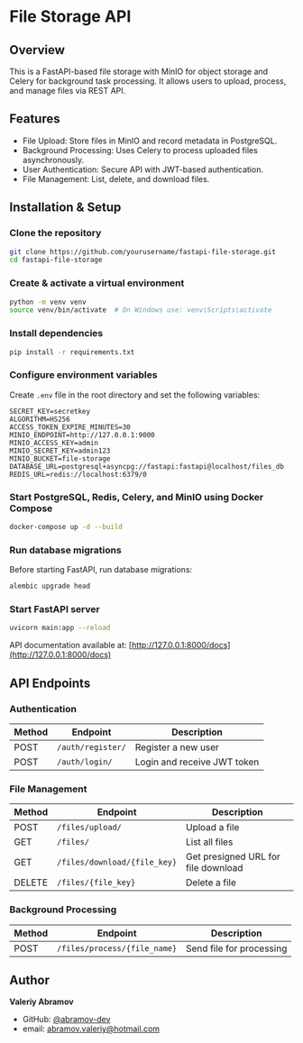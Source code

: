 # File Storage API

## Overview
This is a FastAPI-based file storage with MinIO for object storage and Celery for background task processing. It allows users to upload, process, and manage files via REST API.

## Features
- File Upload: Store files in MinIO and record metadata in PostgreSQL.
- Background Processing: Uses Celery to process uploaded files asynchronously.
- User Authentication: Secure API with JWT-based authentication.
- File Management: List, delete, and download files.


## Installation & Setup
### Clone the repository
```bash
git clone https://github.com/yourusername/fastapi-file-storage.git
cd fastapi-file-storage
```

### Create & activate a virtual environment
```bash
python -m venv venv
source venv/bin/activate  # On Windows use: venv\Scripts\activate
```

### Install dependencies
```bash
pip install -r requirements.txt
```

### Configure environment variables
Create `.env` file in the root directory and set the following variables:
```
SECRET_KEY=secretkey
ALGORITHM=HS256
ACCESS_TOKEN_EXPIRE_MINUTES=30
MINIO_ENDPOINT=http://127.0.0.1:9000
MINIO_ACCESS_KEY=admin
MINIO_SECRET_KEY=admin123
MINIO_BUCKET=file-storage
DATABASE_URL=postgresql+asyncpg://fastapi:fastapi@localhost/files_db
REDIS_URL=redis://localhost:6379/0
```

### Start PostgreSQL, Redis, Celery, and MinIO using Docker Compose
```bash
docker-compose up -d --build
```


### Run database migrations
Before starting FastAPI, run database migrations:
```bash
alembic upgrade head
```

### Start FastAPI server
```bash
uvicorn main:app --reload
```
API documentation available at: [http://127.0.0.1:8000/docs](http://127.0.0.1:8000/docs)


## API Endpoints
### Authentication
| Method | Endpoint | Description |
|--------|---------|-------------|
| POST | `/auth/register/` | Register a new user |
| POST | `/auth/login/` | Login and receive JWT token |

### File Management
| Method | Endpoint | Description |
|--------|---------|-------------|
| POST | `/files/upload/` | Upload a file |
| GET  | `/files/` | List all files |
| GET  | `/files/download/{file_key}` | Get presigned URL for file download |
| DELETE | `/files/{file_key}` | Delete a file |

### Background Processing
| Method | Endpoint | Description |
|--------|---------|-------------|
| POST  | `/files/process/{file_name}` | Send file for processing |

## Author
**Valeriy Abramov**
- GitHub: [@abramov-dev](https://github.com/abramov-dev) 
- email: abramov.valeriy@hotmail.com
